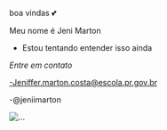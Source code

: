 boa vindas 💕

Meu nome é Jeni Marton 
- Estou tentando entender isso ainda 

_Entre em contato_

-Jeniffer.marton.costa@escola.pr.gov.br

-@jeniimarton


![...](https://media.tenor.com/qkfRN4zt27YAAAAC/gif.gif)


